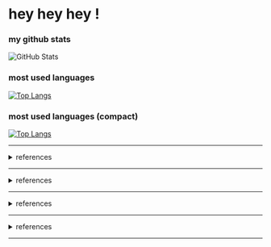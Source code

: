 # hey hey hey !


<!-- ############################################################################################### -->
<!-- STATS -->

<!-- https://github.com/rishisuresh7/github-readme-stats -->

<!-- ![GitHub Stats](https://github-readme-stats.vercel.app/api?username=chrisdevsandapps&theme=radical) -->

<!-- ![GitHub Stats](https://github-readme-stats.vercel.app/api?username=chrisdevsandapps&theme=dark) -->

<!-- ############################################################################################### -->
<!-- ############################################################################################### -->

### my github stats

![GitHub Stats](https://github-readme-stats.vercel.app/api?username=chrisdevsandapps&theme=merko&count_private=true&show_icons=true)

<!-- ![GitHub Stats](https://github-readme-stats.vercel.app/api?username=chrisdevsandapps&theme=gruvbox) -->




<!-- ![GitHub Stats](https://github-readme-stats.vercel.app/api?username=chrisdevsandapps&theme=tokyonight) -->

<!-- ![GitHub Stats](https://github-readme-stats.vercel.app/api?username=chrisdevsandapps&theme=onedark) -->

<!-- ![GitHub Stats](https://github-readme-stats.vercel.app/api?username=chrisdevsandapps&theme=cobalt) -->

<!-- ![GitHub Stats](https://github-readme-stats.vercel.app/api?username=chrisdevsandapps&theme=synthwave) -->

<!-- ![GitHub Stats](https://github-readme-stats.vercel.app/api?username=chrisdevsandapps&theme=highcontrast) -->

<!-- ![GitHub Stats](https://github-readme-stats.vercel.app/api?username=chrisdevsandapps&theme=dracula) -->


<!-- 
[![Top Langs](https://github-readme-stats.vercel.app/api/top-langs/?username=anuraghazra&hide=javascript,html)](https://github.com/anuraghazra/github-readme-stats) -->

<!-- ############################################################################################### -->
<!-- ############################################################################################### -->

### most used languages

[![Top Langs](https://github-readme-stats.vercel.app/api/top-langs/?username=chrisdevsandapps&langs_count=10&hide=html)](https://github.com/anuraghazra/github-readme-stats)




<!-- ############################################################################################### -->
<!-- ############################################################################################### -->

### most used languages (compact)

[![Top Langs](https://github-readme-stats.vercel.app/api/top-langs/?username=chrisdevsandapps&langs_count=8&layout=compact&hide=html,css,scss)](https://github.com/anuraghazra/github-readme-stats)



<!-- ############################################################################################### -->
<!-- ############################################################################################### -->




---




<!-- ############################################################################################### -->
<!-- ############################################################################################### -->
<details>
<summary>references</summary>


<br>


list to tags on my projects: [&#8859;&#8859;&#8859;](https://github.com/chrisdevsandapps/my-github-repository-tags)


background working musics: [&#8859;](https://gist.github.com/chrisdevsandapps/e75238da6604c466ce5f6a6f42eb387f)


[javascript.info](https://javascript.info/)


</details>







---







<!-- ############################################################################################### -->
<!-- ############################################################################################### -->
<details>
<summary>references</summary>

[neovim settings for macos](https://github.com/chrisdevsandapps/neovim-init-file-on-macos)


[tmux](https://gist.github.com/chrisdevsandapps/0ccf87b09a66e15a428b1e4e3763388c)


[js-algorithm](https://github.com/TheAlgorithms/Javascript)


[coding-interview](https://github.com/jwasham/coding-interview-university)


</details>






---






<!-- ############################################################################################### -->
<!-- ############################################################################################### -->
<details>
<summary>references</summary>

<br>

[placeholder images](https://gist.github.com/chrisdevsandapps/e0482515c90d7b1bb1bc0d790bd3323f)


<br>


github flavored markdown block language list: [&#8859;](https://www.rubycoloredglasses.com/2013/04/languages-supported-by-github-flavored-markdown/) [&#8859;](https://github.com/github/linguist/blob/master/lib/linguist/languages.yml)

<br>

template for directory tree: [&#8859;](https://gist.github.com/chrisdevsandapps/5be9b39d51c6afc6005ee1985d13262b)

<br>

</details>





---




<!-- ############################################################################################### -->
<!-- ############################################################################################### -->
<details>
<summary>references</summary>

<br>

[simplified.guide](https://www.simplified.guide/)
  
<br>
  
[nietzche-ipzum](http://nietzsche-ipsum.com/)
  
<br>

[linuxize](https://linuxize.com/)

<br>

[linuxHandbook](https://linuxhandbook.com/)

<br>

</details>




---





